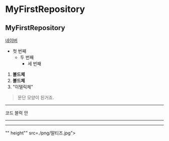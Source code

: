 # MyFirstRepository
## MyFirstRepository

[네이버](https://www.naver.com/)

- 첫 번째
  - 두 번째
      - 세 번째
      
 1. **볼드체**
 2. __볼드체__
 3.  "이텔릭체"
 
 >문단 모양이 된거죠.
 >
 
 ***
 코드 블럭 안
 ***
 * * *
 
 <img width>"" height"" src=./png/말티즈.jpg"></img>

 
